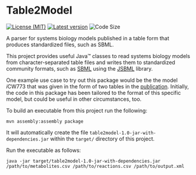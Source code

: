 # Table2Model

[![License (MIT)](https://img.shields.io/badge/license-MIT-blue.svg?style=plastic)](https://opensource.org/licenses/MIT)
[![Latest version](https://img.shields.io/badge/Latest_version-1.0-brightgreen.svg?style=plastic)](https://github.com/draeger-lab/Table2Model/releases/)
![Code Size](https://img.shields.io/github/languages/code-size/draeger-lab/Table2Model.svg?style=plastic)

A parser for systems biology models published in a table form that produces standardized files, such as SBML.

This project provides useful Java™ classes to read systems biology models from character-separated table files and writes them to standardized community formats, such as [SBML](http://sbml.org) using the [JSBML](https://github.com/sbmlteam/JSBML) library.

One example use case to try out this package would be the the model <i>i</i>CW773 that was given in the form of two tables in the [publication](https://identifiers.org/pubmed/28680478).
Initially, the code in this package has been tailored to the format of this specific model, but could be useful in other circumstances, too.

To build an executable from this project run the following:
```
mvn assembly:assembly package
```
It will automatically create the file `table2model-1.0-jar-with-dependencies.jar` within the `target/` directory of this project.

Run the executable as follows:
```
java -jar target/table2model-1.0-jar-with-dependencies.jar /path/to/metabolites.csv /path/to/reactions.csv /path/to/output.xml
```

